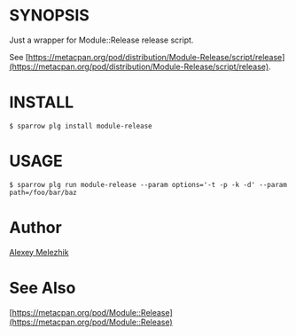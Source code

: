 # SYNOPSIS

Just a wrapper for Module::Release release script.

See [https://metacpan.org/pod/distribution/Module-Release/script/release](https://metacpan.org/pod/distribution/Module-Release/script/release).

# INSTALL

    $ sparrow plg install module-release

# USAGE

    $ sparrow plg run module-release --param options='-t -p -k -d' --param path=/foo/bar/baz

# Author

[Alexey Melezhik](mailto:melezhik@gmail.com)

# See Also

[https://metacpan.org/pod/Module::Release](https://metacpan.org/pod/Module::Release)


